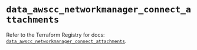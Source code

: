 # `data_awscc_networkmanager_connect_attachments`

Refer to the Terraform Registry for docs: [`data_awscc_networkmanager_connect_attachments`](https://registry.terraform.io/providers/hashicorp/awscc/0.70.0/docs/data-sources/networkmanager_connect_attachments).
